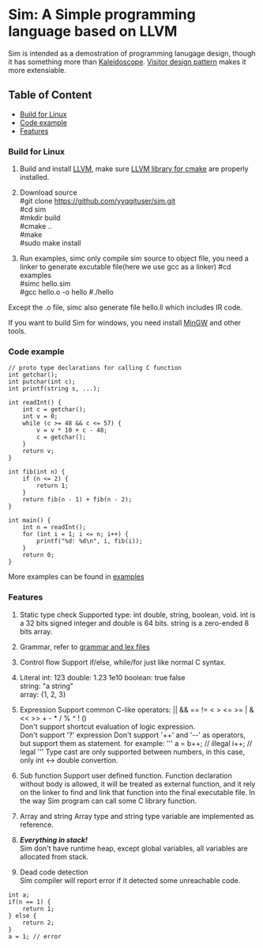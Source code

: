 # Sim: A Simple programming language based on LLVM
Sim is intended as a demostration of programming lanugage design, though it has something more than [Kaleidoscope](https://llvm.org/docs/tutorial/index.html). [Visitor design pattern](https://en.wikipedia.org/wiki/Visitor_pattern) makes it more extensiable. 

## Table of Content
- [Build for Linux](#build-for-linux)
- [Code example](#code-example)
- [Features](#features)

### Build for Linux
1. Build and install [LLVM](https://llvm.org/docs/CMake.html), make sure [LLVM library for cmake](https://llvm.org/docs/CMake.html#id15) are properly installed.
2. Download source  
 #git clone https://github.com/yyqgituser/sim.git  
 #cd sim  
 #mkdir build  
 #cmake ..  
 #make  
 #sudo make install

3. Run examples, simc only compile sim source to object file, you need a linker to generate excutable file(here we use gcc as a linker)
 #cd examples  
 #simc hello.sim  
 #gcc hello.o -o hello
 #./hello
 
 Except the .o file, simc also generate file hello.ll which includes IR code.
 
 If you want to build Sim for windows, you need install [MinGW](http://www.mingw.org/) and other tools.
 
### Code example
```
// proto type declarations for calling C function
int getchar();
int putchar(int c);
int printf(string s, ...);

int readInt() {
	int c = getchar();
	int v = 0;
	while (c >= 48 && c <= 57) {
		v = v * 10 + c - 48;
		c = getchar();
	}
	return v;
}

int fib(int n) {
    if (n <= 2) {
        return 1;
    }
    return fib(n - 1) + fib(n - 2);
}

int main() {
    int n = readInt();
    for (int i = 1; i <= n; i++) {
        printf("%d: %d\n", i, fib(i));
    }
    return 0;
}
```
More examples can be found in [examples](https://github.com/yyqgituser/sim/tree/main/examples)

### Features
1. Static type check
  Supported type: int double, string, boolean, void. int is a 32 bits signed integer and double is 64 bits. string is a zero-ended 8 bits array.
  
2. Grammar, refer to [grammar and lex files](https://github.com/yyqgituser/sim/tree/main/grammar)

3. Control flow
  Support if/else, while/for just like normal C syntax.

4. Literal
   int: 123
   double: 1.23 1e10
   boolean: true false  
   string: "a string"  
   array: {1, 2, 3}

5. Expression
Support common C-like operators: || && == != < > <= >= | & << >> + - * / % ^ ! ()  
Don't support shortcut evaluation of logic expression.  
Don't support '?' expression
Don't support '++' and '--' as operators, but support them as statement. for example:
'''
a = b++; // illegal
i++; // legal
'''
Type cast are only supported between numbers, in this case, only int <-> double convertion.

6. Sub function
Support user defined function. Function declaration without body is allowed, it will be treated as external function, and it rely on the linker to find and link that function into the final executable file. In the way Sim program can call some C library function.

7. Array and string
Array type and string type variable are implemented as reference.

8. ***Everything in stack!***  
Sim don't have runtime heap, except global variables, all variables are allocated from stack.

9. Dead code detection  
Sim compiler will report error if it detected some unreachable code.
```
int a;
if(n == 1) {
	return 1;
} else {
	return 2;
}
a = 1; // error
```




